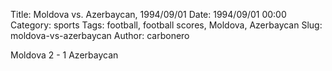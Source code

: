 Title: Moldova vs. Azerbaycan, 1994/09/01
Date: 1994/09/01 00:00
Category: sports
Tags: football, football scores, Moldova, Azerbaycan
Slug: moldova-vs-azerbaycan
Author: carbonero


Moldova 2 - 1 Azerbaycan
